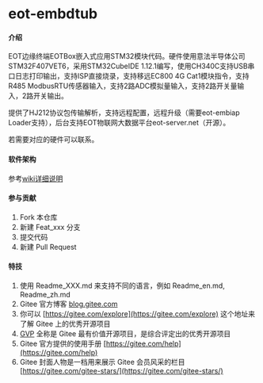 # eot-embdtub

#### 介绍
EOT边缘终端EOTBox嵌入式应用STM32模块代码。硬件使用意法半导体公司STM32F407VET6，采用STM32CubeIDE 1.12.1编写，使用CH340C支持USB串口日志打印输出，支持ISP直接烧录，支持移远EC800 4G Cat1模块指令，支持R485 ModbusRTU传感器输入，支持2路ADC模拟量输入，支持2路开关量输入，2路开关输出。

提供了HJ212协议包传输解析，支持远程配置，远程升级（需要eot-embiap Loader支持），后台支持EOT物联网大数据平台eot-server.net（开源）。

若需要对应的硬件可以联系。

#### 软件架构
参考[wiki详细说明](https://gitee.com/bigbook2000/eot-embdtub/wikis/pages)

#### 参与贡献

1.  Fork 本仓库
2.  新建 Feat_xxx 分支
3.  提交代码
4.  新建 Pull Request


#### 特技

1.  使用 Readme\_XXX.md 来支持不同的语言，例如 Readme\_en.md, Readme\_zh.md
2.  Gitee 官方博客 [blog.gitee.com](https://blog.gitee.com)
3.  你可以 [https://gitee.com/explore](https://gitee.com/explore) 这个地址来了解 Gitee 上的优秀开源项目
4.  [GVP](https://gitee.com/gvp) 全称是 Gitee 最有价值开源项目，是综合评定出的优秀开源项目
5.  Gitee 官方提供的使用手册 [https://gitee.com/help](https://gitee.com/help)
6.  Gitee 封面人物是一档用来展示 Gitee 会员风采的栏目 [https://gitee.com/gitee-stars/](https://gitee.com/gitee-stars/)
